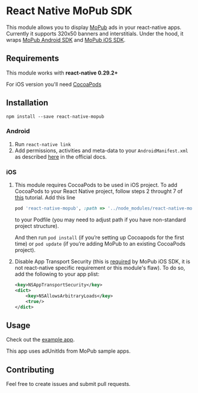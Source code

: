 # React Native MoPub SDK

This module allows you to display [MoPub](http://www.mopub.com/) ads in your react-native apps. 
Currently it supports 320x50 banners and interstitials.
Under the hood, it wraps [MoPub Android SDK](https://github.com/mopub/mopub-android-sdk) and [MoPub iOS SDK](https://github.com/mopub/mopub-ios-sdk).

## Requirements

This module works with **react-native 0.29.2+**

For iOS version you'll need [CocoaPods](https://cocoapods.org/)

## Installation 

```
npm install --save react-native-mopub
```

### Android

1. Run `react-native link`
2. Add permissions, activities and meta-data to your `AndroidManifest.xml` as described [here](https://github.com/mopub/mopub-android-sdk/wiki/Getting-Started#updating-your-android-manifest) in the official docs.

### iOS

1. This module requires CocoaPods to be used in iOS project. To add CocoaPods to your React Native project, follow steps 2 throught 7 of [this](https://blog.callstack.io/login-users-with-facebook-in-react-native-4b230b847899#.lai35aq3a) tutorial.
Add this line  

    ```ruby
    pod 'react-native-mopub', :path => '../node_modules/react-native-mopub'
    ```
    to your Podfile (you may need to adjust path if you have non-standard project structure).

    And then run `pod install` (if you’re setting up Cocoapods for the first time)
    or `pod update` (if you’re adding MoPub to an existing CocoaPods project).
2. Disable App Transport Security (this is [required](https://github.com/mopub/mopub-ios-sdk/wiki/Getting-Started#building-against-ios9) by MoPub iOS SDK, it is not react-native specific requirement or this module's flaw).
To do so, add the following to your app plist:

    ```xml
    <key>NSAppTransportSecurity</key>
    <dict>
        <key>NSAllowsArbitraryLoads</key>
        <true/>
    </dict>
    ```

## Usage

Check out the [example app](https://github.com/doomsower/react-native-mopub/blob/master/example/App.js). 

This app uses adUnitIds from MoPub sample apps. 

## Contributing

Feel free to create issues and submit pull requests. 
